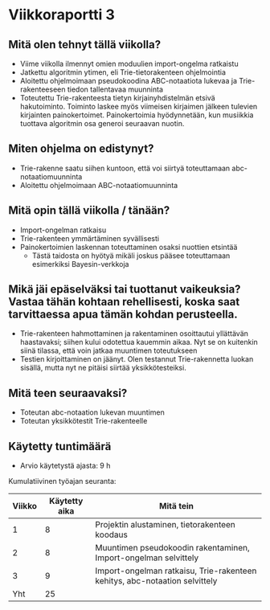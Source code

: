 # **Viikkoraportti 3**

## Mitä olen tehnyt tällä viikolla?

- Viime viikolla ilmennyt omien moduulien import-ongelma ratkaistu
- Jatkettu algoritmin ytimen, eli Trie-tietorakenteen ohjelmointia
- Aloitettu ohjelmoimaan pseudokoodina ABC-notaatiota lukevaa ja Trie-rakenteeseen tiedon tallentavaa muunninta
- Toteutettu Trie-rakenteesta tietyn kirjainyhdistelmän etsivä hakutoiminto. Toiminto laskee myös viimeisen kirjaimen jälkeen tulevien kirjainten painokertoimet. Painokertoimia hyödynnetään, kun musiikkia tuottava algoritmin osa generoi seuraavan nuotin.

## Miten ohjelma on edistynyt?

- Trie-rakenne saatu siihen kuntoon, että voi siirtyä toteuttamaan abc-notaatiomuunninta
- Aloitettu ohjelmoimaan ABC-notaatiomuunninta

## Mitä opin tällä viikolla / tänään?

- Import-ongelman ratkaisu
- Trie-rakenteen ymmärtäminen syvällisesti
- Painokertoimien laskennan toteuttaminen osaksi nuottien etsintää
    - Tästä taidosta on hyötyä mikäli joskus pääsee toteuttamaan esimerkiksi Bayesin-verkkoja

## Mikä jäi epäselväksi tai tuottanut vaikeuksia? Vastaa tähän kohtaan rehellisesti, koska saat tarvittaessa apua tämän kohdan perusteella.

- Trie-rakenteen hahmottaminen ja rakentaminen osoittautui yllättävän haastavaksi; siihen kului odotettua kauemmin aikaa. Nyt se on kuitenkin siinä tilassa, että voin jatkaa muuntimen toteutukseen
- Testien kirjoittaminen on jäänyt. Olen testannut Trie-rakennetta luokan sisällä, mutta nyt ne pitäisi siirtää yksikkötesteiksi.

## Mitä teen seuraavaksi?

- Toteutan abc-notaation lukevan muuntimen
- Toteutan yksikkötestit Trie-rakenteelle

## Käytetty tuntimäärä

- Arvio käytetystä ajasta: 9 h

Kumulatiivinen työajan seuranta:

| Viikko | Käytetty aika | Mitä tein |
| --- | --- | --- |
| 1 | 8 | Projektin alustaminen, tietorakenteen koodaus |
| 2 | 8 | Muuntimen pseudokoodin rakentaminen, Import-ongelman selvittely |
| 3 | 9 | Import-ongelman ratkaisu, Trie-rakenteen kehitys, abc-notaation selvittely |
| Yht | 25 |  |